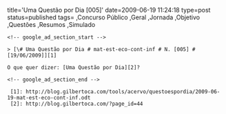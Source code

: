 title='Uma Questão por Dia [005]'
date=2009-06-19 11:24:18
type=post
status=published
tags=
,Concurso Público
,Geral
,Jornada
,Objetivo
,Questões
,Resumos
,Simulado
~~~~~~
<!-- google_ad_section_start -->

> [\# Uma Questão por Dia # mat-est-eco-cont-inf # N. [005] # [19/06/2009]][1]

O que quer dizer: [Uma Questão por Dia][2]?

<!-- google_ad_section_end -->

 [1]: http://blog.gilbertoca.com/tools/acervo/questoespordia/2009-06-19-mat-est-eco-cont-inf.odt
 [2]: http://blog.gilbertoca.com/?page_id=44